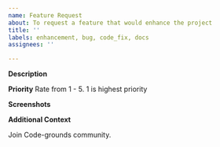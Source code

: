 ```yaml
---
name: Feature Request
about: To request a feature that would enhance the project
title: ''
labels: enhancement, bug, code_fix, docs
assignees: ''

---
```


**Description**

<!-- A brief description of the feature, and why is it necessary -->

**Priority**
Rate from 1 - 5. 
1 is highest priority
<!-- How important / urgent is this feature? -->

**Screenshots**

<!-- Please add a screenshot if applicable -->

**Additional Context**  <!-- Optional -->  

<!-- Add any other context about the problem here. -->

Join Code-grounds community. 
